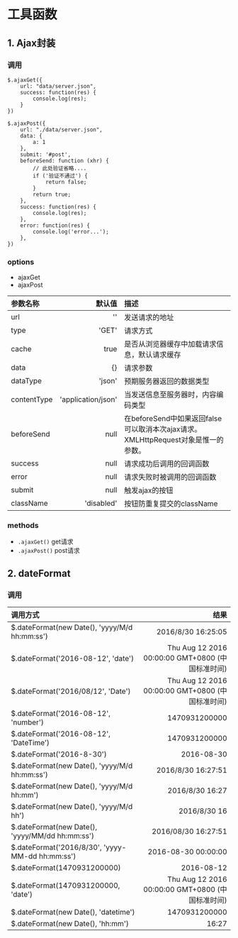 # 工具函数

## 1\. Ajax封装

### 调用

```
$.ajaxGet({
    url: "data/server.json",
    success: function(res) {
        console.log(res);
    }
})
```

```
$.ajaxPost({
    url: "./data/server.json",
    data: {
        a: 1
    },
    submit: '#post',
    beforeSend: function (xhr) {
        // 此处验证省略....
        if ('验证不通过') {
            return false;
        }
        return true;
    },
    success: function(res) {
        console.log(res);
    },
    error: function(res) {
        console.log('error...');
    },
})
```

### options

- ajaxGet
- ajaxPost

参数名称        |                默认值 | 描述
:---------- | -----------------: | :--------------------------------------------------------
url         |                 '' | 发送请求的地址
type        |              'GET' | 请求方式
cache       |               true | 是否从浏览器缓存中加载请求信息，默认请求缓存
data        |                 {} | 请求参数
dataType    |             'json' | 预期服务器返回的数据类型
contentType | 'application/json' | 当发送信息至服务器时，内容编码类型
beforeSend  |               null | 在beforeSend中如果返回false可以取消本次ajax请求。XMLHttpRequest对象是惟一的参数。
success     |               null | 请求成功后调用的回调函数
error       |               null | 请求失败时被调用的回调函数
submit      |               null | 触发ajax的按钮
className   |         'disabled' | 按钮防重复提交的className

### methods

- `.ajaxGet()` get请求
- `.ajaxPost()` post请求

## 2\. dateFormat

### 调用

调用方式                                             |                                         结果
:----------------------------------------------- | -----------------------------------------:
$.dateFormat(new Date(), 'yyyy/M/d hh:mm:ss')    |                         2016/8/30 16:25:05
$.dateFormat('2016-08-12', 'date')               | Thu Aug 12 2016 00:00:00 GMT+0800 (中国标准时间)
$.dateFormat('2016/08/12', 'Date')               | Thu Aug 12 2016 00:00:00 GMT+0800 (中国标准时间)
$.dateFormat('2016-08-12', 'number')             |                              1470931200000
$.dateFormat('2016-08-12', 'DateTime')           |                              1470931200000
$.dateFormat('2016-8-30')                        |                                 2016-08-30
$.dateFormat(new Date(), 'yyyy/M/d hh:mm:ss')    |                         2016/8/30 16:27:51
$.dateFormat(new Date(), 'yyyy/M/d hh:mm')       |                            2016/8/30 16:27
$.dateFormat(new Date(), 'yyyy/M/d hh')          |                               2016/8/30 16
$.dateFormat(new Date(), 'yyyy/MM/dd hh:mm:ss')  |                        2016/08/30 16:27:51
$.dateFormat('2016/8/30', 'yyyy-MM-dd hh:mm:ss') |                        2016-08-30 00:00:00
$.dateFormat(1470931200000)                      |                                 2016-08-12
$.dateFormat(1470931200000, 'date')              | Thu Aug 12 2016 00:00:00 GMT+0800 (中国标准时间)
$.dateFormat(new Date(), 'datetime')             |                              1470931200000
$.dateFormat(new Date(), 'hh:mm')                |                                      16:27
